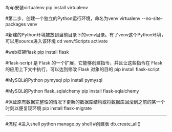 #pip安装virtualenv
pip install virtualenv

#第二步，创建一个独立的Python运行环境，命名为venv
virtualenv --no-site-packages venv

#新建的Python环境被放到当前目录下的venv目录。有了venv这个Python环境，可以用source进入该环境
cd venv/Scripts
activate

#web框架flask
pip install flask

#flask-script 是 Flask 的一个扩展，它能够创建指令，并且让这些指令在 Flask 的应用上下文中执行，可以达到修改 Flask 对象的目的
pip install flask-script

#MySQL的Python pymysql
pip install pymysql 

#MySQL的Python flask_sqlalchemy 
pip install flask-sqlalchemy

#保证原有数据完整性的情况下更新的数据库结构或将数据库回滚到之前的某一个时刻以便复现环境
pip install flask-migrate


---
#流程
#进入shell
python manage.py shell
#创建表
db.create_all()

 


